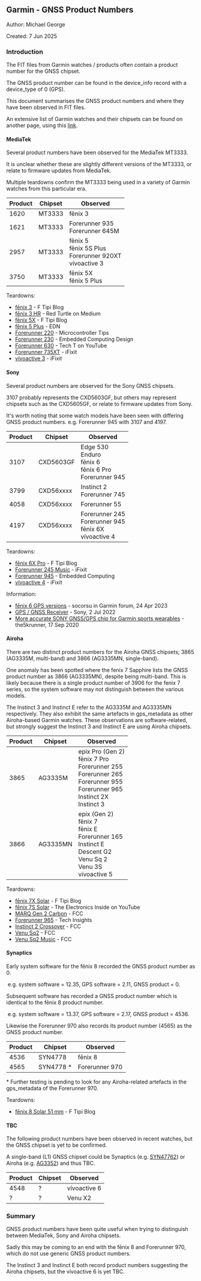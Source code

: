 ## Garmin - GNSS Product Numbers

Author: Michael George

Created: 7 Jun 2025



### Introduction

The FIT files from Garmin watches / products often contain a product number for the GNSS chipset.

The GNSS product number can be found in the device_info record with a device_type of 0 (GPS).

This document summarises the GNSS product numbers and where they have been observed in FIT files.

An extensive list of Garmin watches and their chipsets can be found on another page, using this [link](../watches/README.md).



#### MediaTek

Several product numbers have been observed for the MediaTek MT3333.

It is unclear whether these are slightly different versions of the MT3333, or relate to firmware updates from MediaTek.

Multiple teardowns confirm the MT3333 being used in a variety of Garmin watches from this particular era.

| Product | Chipset | Observed                                                     |
| ------- | ------- | ------------------------------------------------------------ |
| 1620    | MT3333  | fēnix 3                                                      |
| 1621    | MT3333  | Forerunner 935<br />Forerunner 645M                          |
| 2957    | MT3333  | fēnix 5<br />fēnix 5S Plus<br />Forerunner 920XT<br />vívoactive 3 |
| 3750    | MT3333  | fēnix 5X<br />fēnix 5 Plus                                   |

Teardowns:

- [fēnix 3](http://www.f-blog.info/diving-inside-garmin-fenix-3-tear-down-etc/) - F Tipi Blog
- [fēnix 3 HR](https://medium.com/personal-notes-on-the-garmin-f%C4%93nix-3-hr/f%C4%93nix-3-hr-a-non-destructive-teardown-bcfb45f1b746) - Red Turtle on Medium
- [fēnix 5X](http://www.f-blog.info/garmin-fenix-5x-inner-parts-teardown-disassembly-assembly-etc-no-disassemble/) - F Tipi Blog
- [fēnix 5 Plus](https://www.edn.com/teardown-a-smartwatch-with-an-athletic-tradition/) - EDN
- [Forerunner 220](https://www.microcontrollertips.com/teardown-garmin-forerunner-220-sport-watch-heart-monitor/) - Microcontroller Tips
- [Forerunner 230](https://embeddedcomputing.com/27555-tear-down-garmin-forerunner-230-gps-running-watch/) - Embedded Computing Design
- [Forerunner 630](https://www.youtube.com/watch?v=WdbPKmjUrKc&t=114s) - Tech T on YouTube
- [Forerunner 735XT](https://www.ifixit.com/Teardown/Garmin+Forerunner+735XT+Teardown/117852) - iFixit
- [vívoactive 3](https://www.ifixit.com/Guide/Garmin+Vivoactive+3+Battery+Replacement/150696) - iFixit



#### Sony

Several product numbers are observed for the Sony GNSS chipsets.

3107 probably represents the CXD5603GF, but others may represent chipsets such as the CXD5605GF, or relate to firmware updates from Sony. 

It's worth noting that some watch models have been seen with differing GNSS product numbers. e.g. Forerunner 945 with 3107 and 4197.

| Product | Chipset   | Observed                                                     |
| ------- | --------- | ------------------------------------------------------------ |
| 3107    | CXD5603GF | Edge 530<br />Enduro<br />fēnix 6<br />fēnix 6 Pro<br />Forerunner 945 |
| 3799    | CXD56xxxx | Instinct 2<br />Forerunner 745                               |
| 4058    | CXD56xxxx | Forerunner 55                                                |
| 4197    | CXD56xxxx | Forerunner 245<br />Forerunner 945<br />fēnix 6X<br />vívoactive 4 |

Teardowns:

- [fēnix 6X Pro](http://www.f-blog.info/garmin-fenix-6x-pro-disassembly-or-teardown-whatever-you-say/) - F Tipi Blog
- [Forerunner 245 Music](https://www.ifixit.com/Teardown/Garmin+Forerunner+245+Music+Teardown/150396) - iFixit
- [Forerunner 945](https://embeddedcomputing.com/application/consumer/smartphones-and-wearables/smartwatch-boasts-two-weeks-on-a-charge) - Embedded Computing
- [vívoactive 4](https://www.ifixit.com/Guide/Garmin+V%C3%ADvoactive+4+Motherboard+Replacement/167460) - iFixit

Information:

- [fēnix 6 GPS versions](https://forums.garmin.com/outdoor-recreation/outdoor-recreation/f/fenix-6-series/328245/gps-versions/1607877#1607877) - socorsu in Garmin forum, 24 Apr 2023
- [GPS / GNSS Receiver](https://web.archive.org/web/20220702201822/https://www.sony-semicon.co.jp/e/products/lsi/gps/product.html) - Sony, 2 Jul 2022
- [More accurate SONY GNSS/GPS chip for Garmin sports wearables](https://the5krunner.com/2020/09/17/more-accurate-sony-gnss-gps-chip-for-sports-wearables/) - the5krunner, 17 Sep 2020



#### Airoha

There are two distinct product numbers for the Airoha GNSS chipsets; 3865 (AG3335M, multi-band) and 3866 (AG3335MN, single-band).

One anomaly has been spotted where the fenix 7 Sapphire lists the GNSS product number as 3866 (AG3335MN), despite being multi-band. This is likely because there is a single product number of 3906 for the fenix 7 series, so the system software may not distinguish between the various models.

The Instinct 3 and Instinct E refer to the AG3335M and AG3335MN respectively. They also exhibit the same artefacts in gps_metadata as other Airoha-based Garmin watches. These observations are software-related, but strongly suggest the Instinct 3 and Instinct E are using Airoha chipsets.

| Product | Chipset  | Observed                                                     |
| ------- | -------- | ------------------------------------------------------------ |
| 3865    | AG3335M  | epix Pro (Gen 2)<br />fēnix 7 Pro<br />Forerunner 255<br />Forerunner 265<br />Forerunner 955<br />Forerunner 965<br />Instinct 2X<br />Instinct 3 |
| 3866    | AG3335MN | epix (Gen 2)<br />fēnix 7<br />fēnix E<br />Forerunner 165<br />Instinct E<br />Descent G2<br />Venu Sq 2<br />Venu 3S<br />vívoactive 5 |

Teardowns:

- [fēnix 7X Solar](http://www.f-blog.info/garmin-fenix-7x-solar-teardown-non-destructive/) - F Tipi Blog
- [fēnix 7S Solar](https://www.youtube.com/watch?v=vb8yyu8En1o&t=485s) - The Electronics Inside on YouTube
- [MARQ Gen 2 Carbon](https://fccid.io/IPH-A4263/Internal-Photos/Internal-Photos-6835362) - FCC
- [Forerunner 965](https://www.techinsights.com/blog/deep-dive-teardown-garmin-forerunner-965-a04578-smartwatch?utm_source=direct&utm_medium=website) - Tech Insights
- [Instinct 2 Crossover](https://fccid.io/IPH-04348/Internal-Photos/Internal-Photos-6150278) - FCC
- [Venu Sq2](https://fccid.io/IPH-A4390/Internal-Photos/Internal-Photos-5919154) - FCC
- [Venu Sq2 Music](https://fccid.io/IPH-04390/Internal-Photos/Internal-Photos-5930782) - FCC



#### Synaptics

Early system software for the fēnix 8 recorded the GNSS product number as 0.

​	e.g. system software = 12.35, GPS software = 2.11, GNSS product = 0.

Subsequent software has recorded a GNSS product number which is identical to the fēnix 8 product number.

​	e.g. system software = 13.37, GPS software = 2.17, GNSS product = 4536.

Likewise the Forerunner 970 also records its product number (4565) as the GNSS product number.

| Product | Chipset    | Observed       |
| ------- | ---------- | -------------- |
| 4536    | SYN4778    | fēnix 8        |
| 4565    | SYN4778 \* | Forerunner 970 |

\* Further testing is pending to look for any Airoha-related artefacts in the gps_metadata of the Forerunner 970.

Teardowns:

- [fēnix 8 Solar 51 mm](http://www.f-blog.info/garmin-fenix-8-review-but-only-the-internals/) - F Tipi Blog



#### TBC

The following product numbers have been observed in recent watches, but the GNSS chipset is yet to be confirmed.

A single-band (L1) GNSS chipset could be Synaptics (e.g. [SYN47762](https://www.synaptics.com/products/wireless)) or Airoha (e.g. [AG3352](https://www.airoha.com/products/p/zy4r082hgNywp1bg)) and thus TBC.

| Product | Chipset | Observed     |
| ------- | ------- | ------------ |
| 4548    | ?       | vívoactive 6 |
| ?       | ?       | Venu X2      |



### Summary

GNSS product numbers have been quite useful when trying to distinguish between MediaTek, Sony and Airoha chipsets.

Sadly this may be coming to an end with the fēnix 8 and Forerunner 970, which do not use generic GNSS product numbers.

The Instinct 3 and Instinct E both record product numbers suggesting the Airoha chipsets, but the vívoactive 6 is yet TBC.
